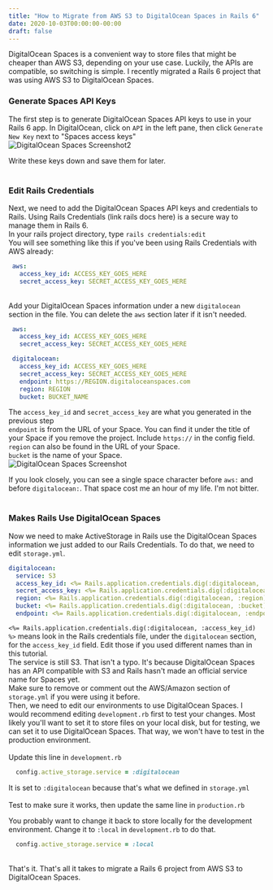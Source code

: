 ```yaml
---
title: "How to Migrate from AWS S3 to DigitalOcean Spaces in Rails 6"
date: 2020-10-03T00:00:00-00:00
draft: false
---
```


DigitalOcean Spaces is a convenient way to store files that might be cheaper than AWS S3, depending on your use case. Luckily, the APIs are compatible, so switching is simple. I recently migrated a Rails 6 project that was using AWS S3 to DigitalOcean Spaces.

### Generate Spaces API Keys

The first step is to generate DigitalOcean Spaces API keys to use in your Rails 6 app. In DigitalOcean, click on `API` in the left pane, then click `Generate New Key` next to "Spaces access keys"  
![DigitalOcean Spaces Screenshot2](/img/blog/spaces1.png)
  
Write these keys down and save them for later.
&nbsp;  
&nbsp;  

### Edit Rails Credentials

Next, we need to add the DigitalOcean Spaces API keys and credentials to Rails. Using Rails Credentials (link rails docs here) is a secure way to manage them in Rails 6.  
In your rails project directory, type `rails credentials:edit`  
You will see something like this if you've been using Rails Credentials with AWS already:  

``` yaml
 aws:
   access_key_id: ACCESS_KEY_GOES_HERE
   secret_access_key: SECRET_ACCESS_KEY_GOES_HERE
```

&nbsp;  
Add your DigitalOcean Spaces information under a new `digitalocean` section in the file. You can delete the `aws` section later if it isn't needed.

``` yaml
 aws:
   access_key_id: ACCESS_KEY_GOES_HERE
   secret_access_key: SECRET_ACCESS_KEY_GOES_HERE

 digitalocean:
   access_key_id: ACCESS_KEY_GOES_HERE
   secret_access_key: SECRET_ACCESS_KEY_GOES_HERE
   endpoint: https://REGION.digitaloceanspaces.com
   region: REGION
   bucket: BUCKET_NAME
```

The `access_key_id` and `secret_access_key` are what you generated in the previous step  
`endpoint` is from the URL of your Space. You can find it under the title of your Space if you remove the project. Include `https://` in the config field.  
`region` can also be found in the URL of your Space.  
`bucket` is the name of your Space.  
![DigitalOcean Spaces Screenshot](/img/blog/spaces-endpoint.png)
  
If you look closely, you can see a single space character before `aws:` and before `digitalocean:`. That space cost me an hour of my life. I'm not bitter.
&nbsp;  
&nbsp;  

### Makes Rails Use DigitalOcean Spaces

Now we need to make ActiveStorage in Rails use the DigitalOcean Spaces information we just added to our Rails Credentials. To do that, we need to edit `storage.yml`.

``` yaml
digitalocean:
  service: S3
  access_key_id: <%= Rails.application.credentials.dig(:digitalocean, :access_key_id) %>
  secret_access_key: <%= Rails.application.credentials.dig(:digitalocean, :secret_access_key) %>
  region: <%= Rails.application.credentials.dig(:digitalocean, :region) %>
  bucket: <%= Rails.application.credentials.dig(:digitalocean, :bucket) %>
  endpoint: <%= Rails.application.credentials.dig(:digitalocean, :endpoint) %>
```

`<%= Rails.application.credentials.dig(:digitalocean, :access_key_id) %>` means look in the Rails credentials file, under the `digitalocean` section, for the `access_key_id` field. Edit those if you used different names than in this tutorial.  
The service is still S3. That isn't a typo. It's because DigitalOcean Spaces has an API compatible with S3 and Rails hasn't made an official service name for Spaces yet.  
Make sure to remove or comment out the AWS/Amazon section of `storage.yml` if you were using it before.  
Then, we need to edit our environments to use DigitalOcean Spaces. I would recommend editing `development.rb` first to test your changes. Most likely you'll want to set it to store files on your local disk, but for testing, we can set it to use DigitalOcean Spaces. That way, we won't have to test in the production environment.  
&nbsp;  
Update this line in `development.rb`  

``` ruby
  config.active_storage.service = :digitalocean
```

It is set to `:digitalocean` because that's what we defined in `storage.yml`  
&nbsp;  
Test to make sure it works, then update the same line in `production.rb`  

You probably want to change it back to store locally for the development environment. Change it to `:local` in `development.rb` to do that.

``` ruby
  config.active_storage.service = :local
```

&nbsp;  
That's it. That's all it takes to migrate a Rails 6 project from AWS S3 to DigitalOcean Spaces.  
&nbsp;  
&nbsp;  
&nbsp;  
&nbsp;  
  